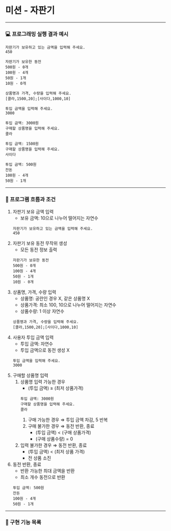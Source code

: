 # 미션 - 자판기

---
### 💻 프로그래밍 실행 결과 예시

```
자판기가 보유하고 있는 금액을 입력해 주세요.
450

자판기가 보유한 동전
500원 - 0개
100원 - 4개
50원 - 1개
10원 - 0개

상품명과 가격, 수량을 입력해 주세요.
[콜라,1500,20];[사이다,1000,10]

투입 금액을 입력해 주세요.
3000

투입 금액: 3000원
구매할 상품명을 입력해 주세요.
콜라

투입 금액: 1500원
구매할 상품명을 입력해 주세요.
사이다

투입 금액: 500원
잔돈
100원 - 4개
50원 - 1개
```
---
### 💸 프로그램 흐름과 조건
1. 자판기 보유 금액 입력
   * 보유 금액: 10으로 나누어 떨어지는 자연수
   ```
   자판기가 보유하고 있는 금액을 입력해 주세요.
   450
   ```
2. 자판기 보유 동전 무작위 생성
   * 모든 동전 정보 출력
   ```
   자판기가 보유한 동전
   500원 - 0개
   100원 - 4개
   50원 - 1개
   10원 - 0개
   ```
3. 상품명, 가격, 수량 입력
   * 상품명: 공란인 경우 X, 같은 상품명 X
   * 상품가격: 최소 100, 10으로 나누어 떨어지는 자연수
   * 상품수량: 1 이상 자연수
   ```
   상품명과 가격, 수량을 입력해 주세요.
   [콜라,1500,20];[사이다,1000,10]
   ```
4. 사용자 투입 금액 입력
   * 투입 금액: 자연수
   * 투입 금액으로 동전 생성 X
   ```
   투입 금액을 입력해 주세요.
   3000
   ```
5. 구매할 상품명 입력
   1. 상품명 입력 가능한 경우
      * (투입 금액) ≥ (최저 상품가격)
      ```
      투입 금액: 3000원
      구매할 상품명을 입력해 주세요.
      콜라
      ```
      1. 구매 가능한 경우 ⇒ 투입 금액 차감, 5 반복
      2. 구매 불가한 경우 ⇒ 동전 반환, 종료
         * (투입 금액) < (구매 상품가격)
         * (구매 상품수량) = 0
   2. 입력 불가한 경우 ⇒ 동전 반환, 종료
      * (투입 금액) < (최저 상품 가격)
      * 전 상품 소진
6. 동전 반환, 종료
   * 반환 가능한 최대 금액을 반환
   * 최소 개수 동전으로 반환
   ```
   투입 금액: 500원
   잔돈
   100원 - 4개
   50원 - 1개
   ```
---
### 🧃 구현 기능 목록